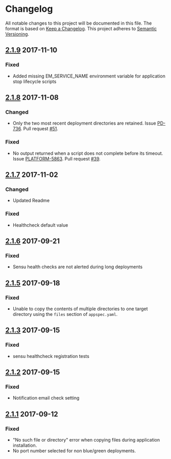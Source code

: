 # Changelog

All notable changes to this project will be documented in this file. The format is based on [Keep a Changelog](http://keepachangelog.com/en/1.0.0/).
This project adheres to [Semantic Versioning](http://semver.org/spec/v2.0.0.html).

## [2.1.9] 2017-11-10

### Fixed

- Added missing EM_SERVICE_NAME environment variable for application stop lifecycle scripts

## [2.1.8] 2017-11-08

### Changed

- Only the two most recent deployment directories are retained. Issue [PD-736]. Pull request [#51].

### Fixed

- No output returned when a script does not complete before its timeout. Issue [PLATFORM-5863]. Pull request [#39].

## [2.1.7] 2017-11-02

### Changed
- Updated Readme

### Fixed
- Healthcheck default value

## [2.1.6] 2017-09-21

### Fixed
- Sensu health checks are not alerted during long deployments

## [2.1.5] 2017-09-18

### Fixed
- Unable to copy the contents of multiple directories to one target directory using the `files` section of `appspec.yaml`.

## [2.1.3] 2017-09-15

### Fixed
- sensu healthcheck registration tests

## [2.1.2] 2017-09-15

### Fixed
- Notification email check setting

## [2.1.1] 2017-09-12

### Fixed
- "No such file or directory" error when copying files during application installation.
- No port number selected for non blue/green deployments.

[Unreleased]: https://github.com/trainline/consul-deployment-agent/compare/2.1.9...HEAD
[2.1.9]: https://github.com/trainline/consul-deployment-agent/compare/2.1.8...2.1.9
[2.1.8]: https://github.com/trainline/consul-deployment-agent/compare/2.1.7...2.1.8
[2.1.7]: https://github.com/trainline/consul-deployment-agent/compare/2.1.6...2.1.7
[2.1.6]: https://github.com/trainline/consul-deployment-agent/compare/2.1.5...2.1.6
[2.1.5]: https://github.com/trainline/consul-deployment-agent/compare/2.1.4...2.1.5
[2.1.4]: https://github.com/trainline/consul-deployment-agent/compare/2.1.3...2.1.4
[2.1.3]: https://github.com/trainline/consul-deployment-agent/compare/2.1.2...2.1.3
[2.1.2]: https://github.com/trainline/consul-deployment-agent/compare/2.1.1...2.1.2
[2.1.1]: https://github.com/trainline/consul-deployment-agent/compare/2.1.0...2.1.1

[#51]: https://github.com/trainline/consul-deployment-agent/pull/51
[#39]: https://github.com/trainline/consul-deployment-agent/pull/39

[PLATFORM-5863]: https://jira.thetrainline.com/browse/PLATFORM-5863
[PD-736]: https://jira.thetrainline.com/browse/PD-736

